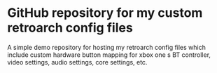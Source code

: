 # GitHub repository for my custom retroarch config files
A simple demo repository for hosting my retroarch config files which include custom hardware button mapping for xbox one s BT controller, video settings, audio settings, core settings, etc. 

